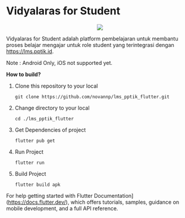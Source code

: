 # Vidyalaras for Student

<p align="center">
   <img src="https://github.com/novannp/lms_pptik_flutter/blob/master/android/app/src/main/res/mipmap-xxhdpi/ic_launcher.png">
</p>

Vidyalaras for Student adalah platform pembelajaran untuk membantu proses belajar mengajar untuk role student yang
terintegrasi dengan https://lms.pptik.id.

Note : Android Only, iOS not supported yet.

**How to build?**

1. Clone this repository to your local

   `git clone https://github.com/novannp/lms_pptik_flutter.git`

2. Change directory to your local

   `cd ./lms_pptik_flutter`

3. Get Dependencies of project

   `flutter pub get`

4. Run Project

   `flutter run`

5. Build Project

   `flutter build apk`

For help getting started with Flutter Documentation](https://docs.flutter.dev/), which offers tutorials,
samples, guidance on mobile development, and a full API reference.

